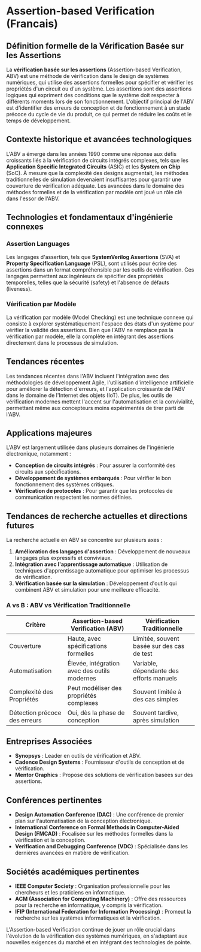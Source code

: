 # Assertion-based Verification (Francais)

## Définition formelle de la Vérification Basée sur les Assertions

La **vérification basée sur les assertions** (Assertion-based Verification, ABV) est une méthode de vérification dans le design de systèmes numériques, qui utilise des assertions formelles pour spécifier et vérifier les propriétés d'un circuit ou d'un système. Les assertions sont des assertions logiques qui expriment des conditions que le système doit respecter à différents moments lors de son fonctionnement. L'objectif principal de l'ABV est d'identifier des erreurs de conception et de fonctionnement à un stade précoce du cycle de vie du produit, ce qui permet de réduire les coûts et le temps de développement.

## Contexte historique et avancées technologiques

L'ABV a émergé dans les années 1990 comme une réponse aux défis croissants liés à la vérification de circuits intégrés complexes, tels que les **Application Specific Integrated Circuits** (ASIC) et les **System on Chip** (SoC). À mesure que la complexité des designs augmentait, les méthodes traditionnelles de simulation devenaient insuffisantes pour garantir une couverture de vérification adéquate. Les avancées dans le domaine des méthodes formelles et de la vérification par modèle ont joué un rôle clé dans l'essor de l'ABV.

## Technologies et fondamentaux d'ingénierie connexes

### Assertion Languages

Les langages d'assertion, tels que **SystemVerilog Assertions** (SVA) et **Property Specification Language** (PSL), sont utilisés pour écrire des assertions dans un format compréhensible par les outils de vérification. Ces langages permettent aux ingénieurs de spécifier des propriétés temporelles, telles que la sécurité (safety) et l'absence de défauts (liveness).

### Vérification par Modèle

La vérification par modèle (Model Checking) est une technique connexe qui consiste à explorer systématiquement l'espace des états d'un système pour vérifier la validité des assertions. Bien que l'ABV ne remplace pas la vérification par modèle, elle la complète en intégrant des assertions directement dans le processus de simulation.

## Tendances récentes

Les tendances récentes dans l'ABV incluent l'intégration avec des méthodologies de développement Agile, l'utilisation d'intelligence artificielle pour améliorer la détection d'erreurs, et l'application croissante de l'ABV dans le domaine de l'Internet des objets (IoT). De plus, les outils de vérification modernes mettent l'accent sur l'automatisation et la convivialité, permettant même aux concepteurs moins expérimentés de tirer parti de l'ABV.

## Applications majeures

L'ABV est largement utilisée dans plusieurs domaines de l'ingénierie électronique, notamment :

- **Conception de circuits intégrés** : Pour assurer la conformité des circuits aux spécifications.
- **Développement de systèmes embarqués** : Pour vérifier le bon fonctionnement des systèmes critiques.
- **Vérification de protocoles** : Pour garantir que les protocoles de communication respectent les normes définies.

## Tendances de recherche actuelles et directions futures

La recherche actuelle en ABV se concentre sur plusieurs axes :

1. **Amélioration des langages d'assertion** : Développement de nouveaux langages plus expressifs et conviviaux.
2. **Intégration avec l'apprentissage automatique** : Utilisation de techniques d'apprentissage automatique pour optimiser les processus de vérification.
3. **Vérification basée sur la simulation** : Développement d'outils qui combinent ABV et simulation pour une meilleure efficacité.

### A vs B : ABV vs Vérification Traditionnelle

| Critère                       | Assertion-based Verification (ABV) | Vérification Traditionnelle   |
|-------------------------------|-------------------------------------|-------------------------------|
| Couverture                    | Haute, avec spécifications formelles | Limitée, souvent basée sur des cas de test |
| Automatisation                 | Élevée, intégration avec des outils modernes | Variable, dépendante des efforts manuels |
| Complexité des Propriétés     | Peut modéliser des propriétés complexes | Souvent limitée à des cas simples |
| Détection précoce des erreurs   | Oui, dès la phase de conception     | Souvent tardive, après simulation |

## Entreprises Associées

- **Synopsys** : Leader en outils de vérification et ABV.
- **Cadence Design Systems** : Fournisseur d'outils de conception et de vérification.
- **Mentor Graphics** : Propose des solutions de vérification basées sur des assertions.

## Conférences pertinentes

- **Design Automation Conference (DAC)** : Une conférence de premier plan sur l'automatisation de la conception électronique.
- **International Conference on Formal Methods in Computer-Aided Design (FMCAD)** : Focalisée sur les méthodes formelles dans la vérification et la conception.
- **Verification and Debugging Conference (VDC)** : Spécialisée dans les dernières avancées en matière de vérification.

## Sociétés académiques pertinentes

- **IEEE Computer Society** : Organisation professionnelle pour les chercheurs et les praticiens en informatique.
- **ACM (Association for Computing Machinery)** : Offre des ressources pour la recherche en informatique, y compris la vérification.
- **IFIP (International Federation for Information Processing)** : Promeut la recherche sur les systèmes informatiques et la vérification.

L'Assertion-based Verification continue de jouer un rôle crucial dans l'évolution de la vérification des systèmes numériques, en s'adaptant aux nouvelles exigences du marché et en intégrant des technologies de pointe.